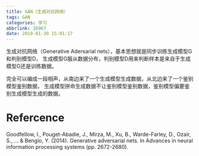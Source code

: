 ```yaml
---
title: GAN（生成对抗网络）
tags: GAN
categories: 学习
abbrlink: 26967
date: 2018-01-30 15:01:17
---
```

生成对抗网络（Generative Adersarial nets），基本思想就是同步训练生成模型G和判别模型D，
生成模型G服从数据分布，判别模型D用来判断样本是来自于生成模型G还是训练数据。


完全可以编成一段相声，从南边来了一个生成模型生成数据，从北边来了一个鉴别模型鉴别数据，
生成模型拼命生成数据不让鉴别模型鉴别数据，鉴别模型偏要鉴别生成模型生成的数据。

# Refercence
Goodfellow, I., Pouget-Abadie, J., Mirza, M., Xu, B., Warde-Farley, D., Ozair, S., ... & Bengio, Y. (2014). Generative adversarial nets. In Advances in neural information processing systems (pp. 2672-2680).
